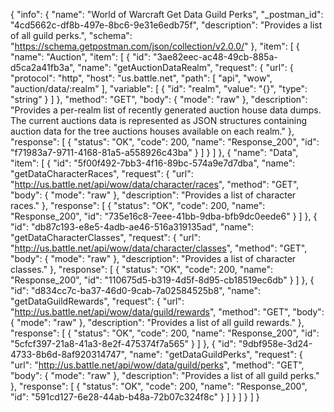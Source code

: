{
  "info": {
    "name": "World of Warcraft Get Data Guild Perks",
    "_postman_id": "4cd5662c-df8b-497e-8bc6-9e31e6edb75f",
    "description": "Provides a list of all guild perks.",
    "schema": "https://schema.getpostman.com/json/collection/v2.0.0/"
  },
  "item": [
    {
      "name": "Auction",
      "item": [
        {
          "id": "3ae82eec-ac48-49cb-885a-d5ca2a41fb3a",
          "name": "getAuctionDataRealm",
          "request": {
            "url": {
              "protocol": "http",
              "host": "us.battle.net",
              "path": [
                "api",
                "wow",
                "auction/data/:realm"
              ],
              "variable": [
                {
                  "id": "realm",
                  "value": "{}",
                  "type": "string"
                }
              ]
            },
            "method": "GET",
            "body": {
              "mode": "raw"
            },
            "description": "Provides a per-realm list of recently generated auction house data dumps. The current auctions data is represented as JSON structures containing auction data for the tree auctions houses available on each realm."
          },
          "response": [
            {
              "status": "OK",
              "code": 200,
              "name": "Response_200",
              "id": "f71983a7-9711-4168-81a5-a558926c43ba"
            }
          ]
        }
      ]
    },
    {
      "name": "Data",
      "item": [
        {
          "id": "5f00f492-7bb3-4f16-89bc-574a9e7d7dba",
          "name": "getDataCharacterRaces",
          "request": {
            "url": "http://us.battle.net/api/wow/data/character/races",
            "method": "GET",
            "body": {
              "mode": "raw"
            },
            "description": "Provides a list of character races."
          },
          "response": [
            {
              "status": "OK",
              "code": 200,
              "name": "Response_200",
              "id": "735e16c8-7eee-41bb-9dba-bfb9dc0eede6"
            }
          ]
        },
        {
          "id": "db87c193-e8e5-4adb-ae46-516a319135ad",
          "name": "getDataCharacterClasses",
          "request": {
            "url": "http://us.battle.net/api/wow/data/character/classes",
            "method": "GET",
            "body": {
              "mode": "raw"
            },
            "description": "Provides a list of character classes."
          },
          "response": [
            {
              "status": "OK",
              "code": 200,
              "name": "Response_200",
              "id": "110675d5-b319-4d5f-8d95-cb18519ec6db"
            }
          ]
        },
        {
          "id": "d834cc7c-ba37-46d0-9cab-7a02584525b8",
          "name": "getDataGuildRewards",
          "request": {
            "url": "http://us.battle.net/api/wow/data/guild/rewards",
            "method": "GET",
            "body": {
              "mode": "raw"
            },
            "description": "Provides a list of all guild rewards."
          },
          "response": [
            {
              "status": "OK",
              "code": 200,
              "name": "Response_200",
              "id": "5cfcf397-21a8-41a3-8e2f-475374f7a565"
            }
          ]
        },
        {
          "id": "9dbf958e-3d24-4733-8b6d-8af920314747",
          "name": "getDataGuildPerks",
          "request": {
            "url": "http://us.battle.net/api/wow/data/guild/perks",
            "method": "GET",
            "body": {
              "mode": "raw"
            },
            "description": "Provides a list of all guild perks."
          },
          "response": [
            {
              "status": "OK",
              "code": 200,
              "name": "Response_200",
              "id": "591cd127-6e28-44ab-b48a-72b07c324f8c"
            }
          ]
        }
      ]
    }
  ]
}